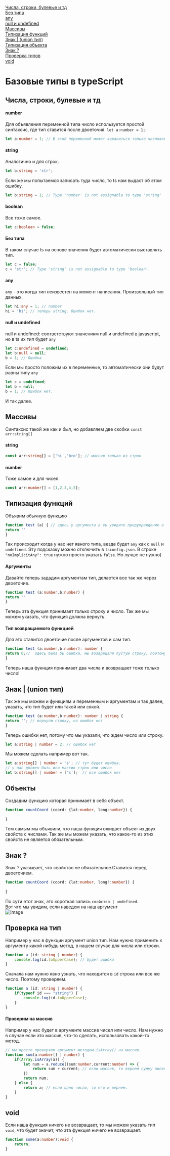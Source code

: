 [Числа, строки, булевые и тд](#числа-строки-булевые-и-тд)<br>
[Без типа](#без-типа)<br>
[any](#any)<br>
[null и undefined](#null-и-undefined)<br>
[Массивы](#массивы)<br>
[Типизация функций](#типизация-функций)<br>
[Знак | (union тип)](#знак--union-тип)<br>
[Типизация объекта](#объекты)<br>
[Знак ?](#знак)<br>
[Проверка типов](#проверка-на-тип)<br>
[void](#void)<br>
# Базовые типы в typeScript
## Числа, строки, булевые и тд
#### number
Для объявления переменной типа число используется простой синтаксис, где тип ставится после двоеточия. `let a:number = 1;`.
```ts
let a:number = 1; // В этой переменной может хораниться только числовой тип!
```
#### string
Аналогично и для строк.
```ts
let b:string = 'str';
```
Если же мы попытаемся записать туда число, то ts нам выдаст об этом ошибку.
```ts
let b:string = 1; // Type 'number' is not assignable to type 'string'
```
#### boolean
Все тоже самое.
```ts
let c:boolean = false;
```
#### Без типа
В таком случае ts на основе значения будет автоматически выставлять тип.
```ts
let c = false;
c = 'str'; // Type 'string' is not assignable to type 'boolean'.
```
#### any
`any` - это когда тип неизвестен на момент написания. Произвольный тип данных.
```ts
let hi:any = 1; // number
hi = 'hi'; // теперь string. Ошибок нет.
```
#### null и undefined
null и undefined: соответствуют значениям null и undefined в javascript,
но в ts их тип будет `any`
```ts
let c:undefined = undefined;
let b:null = null;
b = 1; // Ошибка
```
Если мы просто положим их в переменные, то автоматически они будут равны типу `any`
```ts
let c = undefined;
let b = null;
b = 1; // Ошибок нет. 
```
И так далее.
## Массивы
Синтаксис такой же как и был, но добавляем две скобки `const arr:string[]` 
#### string
```ts
const arr:string[] = ['hi','bro']; // массив только из строк 
```
#### number 
Тоже самое и для чисел.
```ts
const arr:number[] = [1,2,3,4,5];
```
## Типизация функций
Объявим обычную функцию
```ts
function test (a) { // здесь у аргумента a вы увидите предупреждение о том, что аргумент типа any
return ''
}
```
Так происходит когда у нас нет явного типа, везде будет `any` как с `null` и `undefined`.
Эту подсказку можно отключить в `tsconfig.json`.
В строке `"noImplicitAny": true` нужно просто указать `false`. Но лучше не нужно)
#### Аргументы
Давайте теперь зададим аргументам тип, делается все так же через двоеточие.
```ts
function test (a:number,b:number) {
return ''
}

```
Теперь эта функция принимает только строку и число. Так же мы можем указать, что функция должна вернуть.
#### Тип возвращаемого функцией
Для это ставится двоеточие после аргументов и сам тип.
```ts
function test (a:number,b:number): number {
return 0;//  здесь была бы ошибка, мы возвращали пустую строку, поэтому ставим 0.
}
```
Теперь наша фукнция принимает два числа и возвращает тоже только число!
## Знак | (union тип)
Так же мы можем и функциям и переменным и аргументам и так далее, указать, что тип будет или такой или сякой. 
```ts
function test (a:number,b:number): number | string {
return ''; // вернули строку, но ошибок нет
}
```
Теперь ошибки нет, потому что мы указали, что ждем число или строку.
```ts
let a:string | number = 2; // ошибок нет
```
Мы можем сделать например вот так.
```ts
let a:string[] | number = 's'; // тут будет ошибка. 
// у нас должен быть или массив строк или число
let b:string[] | number = ['s'];  // все ошибок нет
```
## Объекты
Создадим функцию которая принимает в себя объект.
```ts
function countCoord (coord: {lat:number, long:number}) {
    
}
```
Тем самым мы объявили, что наша функция ожидает объект из двух свойств с числами. Так же мы можем указать, что какое-то из этих свойств не является обязательным.
## Знак ?
Знак `?` указывает, что свойство не обязательное.Ставится перед двоеточием.
```ts
function countCoord (coord: {lat:number, long?:number}) {
    
}
```
По сути этот знак, это короткая запись `свойство | undefined`.<br>
Вот что мы увидим, если наведем на наш аргумент<br>
![image](https://user-images.githubusercontent.com/70824286/174483541-e36777de-b2e0-4c96-98cc-bb387a7842cf.png)<br>
## Проверка на тип
Например у нас в функции аргумент union тип.
Нам нужно применить к аргументу какой нибудь метод, в нашем случае для числа или строки.
```ts
function a (id: string | number) {   
    console.log(id.toUpperCase); // будет ошибка 
}
```
Сначала нам нужно явно узнать, что находится в `id` строка или все же число. Поэтому проверяем.
```ts
function a (id: string | number) { 
    if(typeof id === "string") {
        console.log(id.toUpperCase);
    }  
}
```
#### Проверим на массив
Например у нас будет в аргументе массив чисел или число. Нам нужно в случае если это массив, что-то сделать, использовать какой-то метод.
```ts
// мы просто проверяем аргумент методом isArray() на массив.
function sum(a:number[] | number) {
    if(Array.isArray(a)) {
        let num = a.reduce((sum:number,current:number) => {
            return sum + current; // если массив, то вернем сумму чисел
        })
        return num;
    } else {
        return a; // если одно число, то его и вернем.
    }
}
```
## void
Если наша функция ничего не возвращает, то мы можем указать тип `void`, что будет значит, что эта функция ничего не возвращает.
```ts
function some(a:number):void {
    return;
}
```
